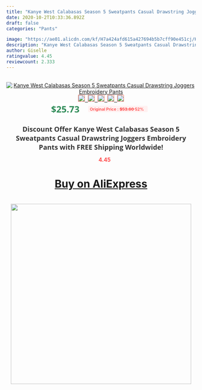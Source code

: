 ```yaml
---
title: "Kanye West Calabasas Season 5 Sweatpants Casual Drawstring Joggers Embroidery Pants"
date: 2020-10-2T10:33:36.892Z
draft: false
categories: "Pants"

image: "https://ae01.alicdn.com/kf/H7a424afd615a427694b5b7cff90e451cj/Kanye-West-Calabasas-Season-5-Sweatpants-Casual-Drawstring-Joggers-Embroidery-Pants.jpg"
description: "Kanye West Calabasas Season 5 Sweatpants Casual Drawstring Joggers Embroidery Pants"
author: Giselle
ratingvalue: 4.45
reviewcount: 2.333
---
```

<br>
<div style="text-align: center;">
<a href="https://s.click.aliexpress.com/e/_AT09ml" target="_blank" rel="nofollow noopener noreferrer"><img alt="Kanye West Calabasas Season 5 Sweatpants Casual Drawstring Joggers Embroidery Pants" class="magnifier-image" src="https://ae01.alicdn.com/kf/H7a424afd615a427694b5b7cff90e451cj/Kanye-West-Calabasas-Season-5-Sweatpants-Casual-Drawstring-Joggers-Embroidery-Pants.jpg_640x640.jpg">
<br>
<img style="border:1px solid salmon" src="https://ae01.alicdn.com/kf/H7a424afd615a427694b5b7cff90e451cj/Kanye-West-Calabasas-Season-5-Sweatpants-Casual-Drawstring-Joggers-Embroidery-Pants.jpg_120x120.jpg">&nbsp;&nbsp;<img style="border:1px solid salmon" src="https://ae01.alicdn.com/kf/H4f180984cb424ea49d61745b80d4a063Z/Kanye-West-Calabasas-Season-5-Sweatpants-Casual-Drawstring-Joggers-Embroidery-Pants.jpg_120x120.jpg">&nbsp;&nbsp;<img style="border:1px solid salmon" src="https://ae01.alicdn.com/kf/H5d98e38d2ee746208ed9041d592fcd34W/Kanye-West-Calabasas-Season-5-Sweatpants-Casual-Drawstring-Joggers-Embroidery-Pants.jpg_120x120.jpg">&nbsp;&nbsp;<img style="border:1px solid salmon" src="https://ae01.alicdn.com/kf/H2de83231061d4b8ea4df3173ceed2877f/Kanye-West-Calabasas-Season-5-Sweatpants-Casual-Drawstring-Joggers-Embroidery-Pants.jpg_120x120.jpg">&nbsp;&nbsp;<img style="border:1px solid salmon" src="https://ae01.alicdn.com/kf/Ha9d8f5eb153d4b63abb966f5029ce8ddC/Kanye-West-Calabasas-Season-5-Sweatpants-Casual-Drawstring-Joggers-Embroidery-Pants.jpg_120x120.jpg"></a></div><br0>
<div style="text-align: center;"><span style="background-color: white; border: 0px; box-sizing: border-box; color: seagreen; display: inline-block; font-family: &quot;open sans&quot; , &quot;arial&quot; , &quot;helvetica&quot; , sans-serif , &quot;heiti&quot;; font-size: 24px; font-stretch: inherit; font-weight: 700; line-height: inherit; margin: 0px 10px 0px 0px; padding: 0px; vertical-align: middle;">$25.73 </span>
<span style="background: rgb(255 , 241 , 241); border-radius: 3px; border: 0px; box-sizing: border-box; color: #ff4747; display: inline-block; font-family: inherit; font-size: 12px; font-stretch: inherit; font-style: inherit; font-variant: inherit; font-weight: 600; line-height: inherit; margin: 0px; padding: 2px 5px; transform: scale(0.9); vertical-align: middle;">Original Price : <b style="text-decoration: line-through;">$53.60 </b> 52%&nbsp;&nbsp;</span></div>
<h1 style="color: #333333; display: inline-block; font-family: &quot;open sans&quot; , &quot;arial&quot; , &quot;helvetica&quot; , sans-serif , &quot;heiti&quot;; font-size: 18px; font-stretch: inherit; font-weight: 700; text-align: center;">Discount Offer Kanye West Calabasas Season 5 Sweatpants Casual Drawstring Joggers Embroidery Pants with FREE Shipping Worldwide!</h1>
<div style="color: #ff4747; text-align: center;">
<img src="https://4.bp.blogspot.com/-M0ZcTcb-5uY/XleCXlxnR4I/AAAAAAAAAEc/OrjgMkXV1oMQFaCRZj5HQwOCBcu3w1FegCPcBGAYYCw/s1600/star.png" style="height: 15px;">&nbsp;<b>4.45</b></div>
<div class="button_cont" align="center"><a class="buynow_a" href="https://s.click.aliexpress.com/e/_AT09ml" target="_blank" rel="nofollow noopener noreferrer"><H1>Buy on AliExpress</H1></a></div><br>
<div class="separator" style="clear: both; text-align: center;">
<img src="https://lh3.googleusercontent.com/-pTy5HemUv9M/XlePHvY0dAI/AAAAAAAAAE4/0nX5iRUoIWY8eMW9Dpxeirr157OZliDIgCLcBGAsYHQ/s1600/badge.gif" width="480">
</div>

